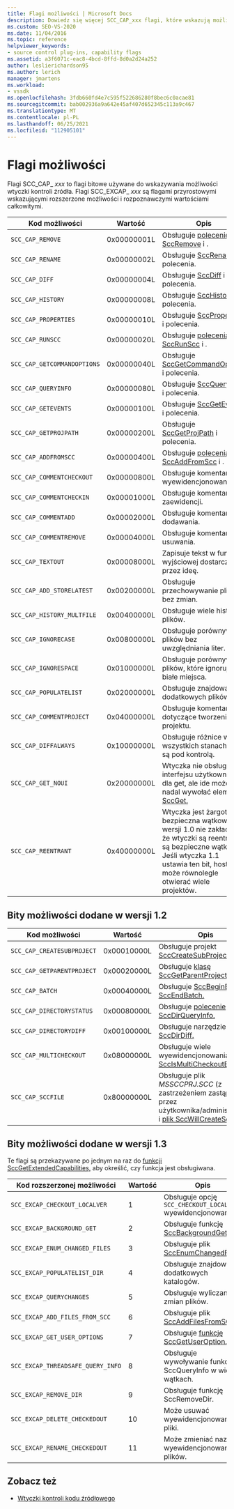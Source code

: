 ```yaml
---
title: Flagi możliwości | Microsoft Docs
description: Dowiedz się więcej SCC_CAP_xxx flagi, które wskazują możliwości wtyczki kontroli źródła i flagi SCC_EXCAP_xxx, które wskazują na rozszerzone możliwości.
ms.custom: SEO-VS-2020
ms.date: 11/04/2016
ms.topic: reference
helpviewer_keywords:
- source control plug-ins, capability flags
ms.assetid: a3f6071c-eac8-4bcd-8ffd-8d0a2d24a252
author: leslierichardson95
ms.author: lerich
manager: jmartens
ms.workload:
- vssdk
ms.openlocfilehash: 3fdb660fd4e7c595f522686280f8bec6c0acae81
ms.sourcegitcommit: bab002936a9a642e45af407d652345c113a9c467
ms.translationtype: MT
ms.contentlocale: pl-PL
ms.lasthandoff: 06/25/2021
ms.locfileid: "112905101"
---
```

# <a name="capability-flags"></a>Flagi możliwości
Flagi SCC_CAP_ *xxx* to flagi bitowe używane do wskazywania możliwości wtyczki kontroli źródła. Flagi SCC_EXCAP_ *xxx* są flagami przyrostowymi wskazującymi rozszerzone możliwości i rozpoznawczymi wartościami całkowitymi.

|Kod możliwości|Wartość|Opis|
|---------------------|-----------|-----------------|
|`SCC_CAP_REMOVE`|0x00000001L|Obsługuje [polecenie SccRemove](../extensibility/sccremove-function.md) i .|
|`SCC_CAP_RENAME`|0x00000002L|Obsługuje [SccRename](../extensibility/sccrename-function.md) i polecenia.|
|`SCC_CAP_DIFF`|0x00000004L|Obsługuje [SccDiff](../extensibility/sccdiff-function.md) i polecenia.|
|`SCC_CAP_HISTORY`|0x00000008L|Obsługuje [SccHistory](../extensibility/scchistory-function.md) i polecenia.|
|`SCC_CAP_PROPERTIES`|0x00000010L|Obsługuje [SccProperties](../extensibility/sccproperties-function.md) i polecenia.|
|`SCC_CAP_RUNSCC`|0x00000020L|Obsługuje [polecenia SccRunScc](../extensibility/sccrunscc-function.md) i .|
|`SCC_CAP_GETCOMMANDOPTIONS`|0x00000040L|Obsługuje [SccGetCommandOptions](../extensibility/sccgetcommandoptions-function.md) i polecenia.|
|`SCC_CAP_QUERYINFO`|0x00000080L|Obsługuje [SccQueryInfo](../extensibility/sccqueryinfo-function.md) i polecenia.|
|`SCC_CAP_GETEVENTS`|0x00000100L|Obsługuje [SccGetEvents](../extensibility/sccgetevents-function.md) i polecenia.|
|`SCC_CAP_GETPROJPATH`|0x00000200L|Obsługuje [SccGetProjPath](../extensibility/sccgetprojpath-function.md) i polecenia.|
|`SCC_CAP_ADDFROMSCC`|0x00000400L|Obsługuje [polecenia SccAddFromScc](../extensibility/sccaddfromscc-function.md) i .|
|`SCC_CAP_COMMENTCHECKOUT`|0x00000800L|Obsługuje komentarz do wyewidencjonowania.|
|`SCC_CAP_COMMENTCHECKIN`|0x00001000L|Obsługuje komentarz do zaewidencji.|
|`SCC_CAP_COMMENTADD`|0x00002000L|Obsługuje komentarz do dodawania.|
|`SCC_CAP_COMMENTREMOVE`|0x00004000L|Obsługuje komentarz do usuwania.|
|`SCC_CAP_TEXTOUT`|0x00008000L|Zapisuje tekst w funkcji wyjściowej dostarczanej przez ideę.|
|`SCC_CAP_ADD_STORELATEST`|0x00200000L|Obsługuje przechowywanie plików bez zmian.|
|`SCC_CAP_HISTORY_MULTFILE`|0x00400000L|Obsługuje wiele historii plików.|
|`SCC_CAP_IGNORECASE`|0x00800000L|Obsługuje porównywanie plików bez uwzględniania liter.|
|`SCC_CAP_IGNORESPACE`|0x01000000L|Obsługuje porównywanie plików, które ignoruje białe miejsca.|
|`SCC_CAP_POPULATELIST`|0x02000000L|Obsługuje znajdowanie dodatkowych plików.|
|`SCC_CAP_COMMENTPROJECT`|0x04000000L|Obsługuje komentarze dotyczące tworzenia projektu.|
|`SCC_CAP_DIFFALWAYS`|0x10000000L|Obsługuje różnice we wszystkich stanach, jeśli są pod kontrolą.|
|`SCC_CAP_GET_NOUI`|0x20000000L|Wtyczka nie obsługuje interfejsu użytkownika dla get, ale ide może nadal wywołać element [SccGet.](../extensibility/sccget-function.md)|
|`SCC_CAP_REENTRANT`|0x40000000L|Wtyczka jest żargotowa i bezpieczna wątkowo. W wersji 1.0 nie zakładano, że wtyczki są reentrant i są bezpieczne wątkowo. Jeśli wtyczka 1.1 ustawia ten bit, host może równolegle otwierać wiele projektów.|

## <a name="capability-bits-added-in-version-12"></a>Bity możliwości dodane w wersji 1.2

|Kod możliwości|Wartość|Opis|
|---------------------|-----------|-----------------|
|`SCC_CAP_CREATESUBPROJECT`|0x00010000L|Obsługuje projekt [SccCreateSubProject.](../extensibility/scccreatesubproject-function.md)|
|`SCC_CAP_GETPARENTPROJECT`|0x00020000L|Obsługuje [klasę SccGetParentProjectPath.](../extensibility/sccgetparentprojectpath-function.md)|
|`SCC_CAP_BATCH`|0x00040000L|Obsługuje [SccBeginBatch](../extensibility/sccbeginbatch-function.md) i [SccEndBatch.](../extensibility/sccendbatch-function.md)|
|`SCC_CAP_DIRECTORYSTATUS`|0x00080000L|Obsługuje [polecenie SccDirQueryInfo.](../extensibility/sccdirqueryinfo-function.md)|
|`SCC_CAP_DIRECTORYDIFF`|0x00100000L|Obsługuje narzędzie [SccDirDiff.](../extensibility/sccdirdiff-function.md)|
|`SCC_CAP_MULTICHECKOUT`|0x08000000L|Obsługuje wiele wyewidencjonowania pliku i [SccIsMultiCheckoutEnabled.](../extensibility/sccismulticheckoutenabled-function.md)|
|`SCC_CAP_SCCFILE`|0x80000000L|Obsługuje plik *MSSCCPRJ.SCC* (z zastrzeżeniem zastąpienia przez użytkownika/administratora) i [plik SccWillCreateSccFile.](../extensibility/sccwillcreatesccfile-function.md)|

## <a name="capability-bits-added-in-version-13"></a>Bity możliwości dodane w wersji 1.3
 Te flagi są przekazywane po jednym na raz do [funkcji SccGetExtendedCapabilities,](../extensibility/sccgetextendedcapabilities-function.md) aby określić, czy funkcja jest obsługiwana.

|Kod rozszerzonej możliwości|Wartość|Opis|
|------------------------------|-----------|-----------------|
|`SCC_EXCAP_CHECKOUT_LOCALVER`|1|Obsługuje opcję `SCC_CHECKOUT_LOCALVER` wyewidencjonowania.|
|`SCC_EXCAP_BACKGROUND_GET`|2|Obsługuje funkcję [SccBackgroundGet.](../extensibility/sccbackgroundget-function.md)|
|`SCC_EXCAP_ENUM_CHANGED_FILES`|3|Obsługuje plik [SccEnumChangedFiles.](../extensibility/sccenumchangedfiles-function.md)|
|`SCC_EXCAP_POPULATELIST_DIR`|4|Obsługuje znajdowanie dodatkowych katalogów.|
|`SCC_EXCAP_QUERYCHANGES`|5|Obsługuje wyliczanie zmian plików.|
|`SCC_EXCAP_ADD_FILES_FROM_SCC`|6|Obsługuje plik [SccAddFilesFromSCC.](../extensibility/sccaddfilesfromscc-function.md)|
|`SCC_EXCAP_GET_USER_OPTIONS`|7|Obsługuje [funkcję SccGetUserOption.](../extensibility/sccgetuseroption-function.md)|
|`SCC_EXCAP_THREADSAFE_QUERY_INFO`|8|Obsługuje wywoływanie funkcji SccQueryInfo w wielu wątkach.|
|`SCC_EXCAP_REMOVE_DIR`|9|Obsługuje funkcję SccRemoveDir.|
|`SCC_EXCAP_DELETE_CHECKEDOUT`|10|Może usuwać wyewidencjonowane pliki.|
|`SCC_EXCAP_RENAME_CHECKEDOUT`|11|Może zmieniać nazwy wyewidencjonowanych plików.|

## <a name="see-also"></a>Zobacz też
- [Wtyczki kontroli kodu źródłowego](../extensibility/source-control-plug-ins.md)
